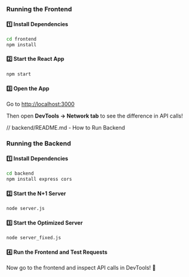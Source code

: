### Running the Frontend

#### 1️⃣ Install Dependencies

```sh
cd frontend
npm install
```

#### 2️⃣ Start the React App

```sh
npm start
```

#### 3️⃣ Open the App

Go to [http://localhost:3000](http://localhost:3000)

Then open **DevTools → Network tab** to see the difference in API calls!

// backend/README.md - How to Run Backend

### Running the Backend

#### 1️⃣ Install Dependencies

```sh
cd backend
npm install express cors
```

#### 2️⃣ Start the N+1 Server

```sh
node server.js
```

#### 3️⃣ Start the Optimized Server

```sh
node server_fixed.js
```

#### 4️⃣ Run the Frontend and Test Requests

Now go to the frontend and inspect API calls in DevTools! 🚀
